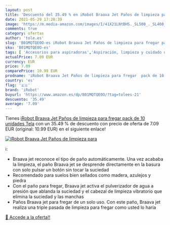 ```yaml
---
layout: post
title: 'Descuento del 35.49 % en iRobot Braava Jet Paños de limpieza para'
date: 2021-05-29 17:28:39
image: 'https://m.media-amazon.com/images/I/41X21LNtBHS._SL500_._SL400_.jpg'
comments: true
category: ofertas
author: 'tole.es'
slug: 'B01MQTQE0O-es iRobot Braava Jet Paños de limpieza para fregar pack de 10...'
sku: 'B01MQTQE0O-es'
tags: [ 'Accesorios para aspiradoras','Aspiración, limpieza y cuidado de suelo y ventanas','Cuidado y limpieza del hogar','Hogar y cocina','Paños para aspiradoras','Productos de limpieza para el hogar','Salud y cuidado personal','irobot', ]
actualPrice: 7.09 EUR
currency: EUR
price: 7.09
comparePrice: 10.99 EUR
prodname: 'iRobot Braava Jet Paños de limpieza para fregar  pack de 10 unidades  Tela'
country: 'es'
flag: '🇪🇸'
brand: 'iRobot'
buyurl: 'https://www.amazon.es/dp/B01MQTQE0O/?tag=tolees-21'
descuento: '35.49'
average: '7.09'
---
```


Tienes [iRobot Braava Jet Paños de limpieza para fregar  pack de 10 unidades  Tela](https://www.amazon.es/dp/B01MQTQE0O/?tag=tolees-21) con un 35.49 % de descuento con precio de oferta de 7.09 EUR (original: 10.99 EUR) en el siguiente enlace!

[![iRobot Braava Jet Paños de limpieza para](https://m.media-amazon.com/images/I/41X21LNtBHS._SL500_._SL400_.jpg)](https://www.amazon.es/dp/B01MQTQE0O/?tag=tolees-21)

ℹ️:

- Braava jet reconoce el tipo de paño automáticamente. Una vez acababa la limpieza, el paño Braava jet se desprende directamente en la basura con solo pulsar un botón sin tocar la suciedad
- Recomendado para suelos bien sellados como madera, azulejos y piedra
- Con el paño para fregar, Braava jet activa el pulverizador de agua a presión que ablanda la suciedad y el cabezal de limpieza vibratorio que elimina la suciedad y las manchas
- Paños Braava jet para fregar de un solo uso. Con este paño, Braava jet realiza una triple pasada de limpieza para fregar como usted lo haría

[🛒 Accede a la oferta!!](https://www.amazon.es/dp/B01MQTQE0O/?tag=tolees-21)
